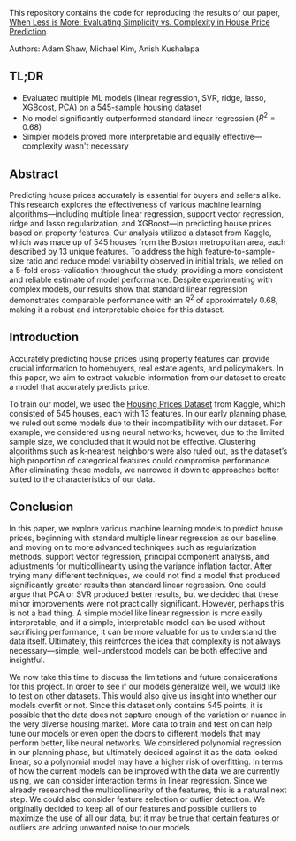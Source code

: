 This repository contains the code for reproducing the results of our paper, [When Less is More: Evaluating Simplicity vs. Complexity in House Price Prediction](House%20Prices%20Paper.pdf).

Authors: Adam Shaw, Michael Kim, Anish Kushalapa

## TL;DR

- Evaluated multiple ML models (linear regression, SVR, ridge, lasso, XGBoost, PCA) on a 545-sample housing dataset
- No model significantly outperformed standard linear regression ($R^2 = 0.68$)
- Simpler models proved more interpretable and equally effective—complexity wasn't necessary

## Abstract

Predicting house prices accurately is essential for buyers and sellers alike. This research explores the effectiveness of various machine learning algorithms—including multiple linear regression, support vector regression, ridge and lasso regularization, and XGBoost—in predicting house prices based on property features. Our analysis utilized a dataset from Kaggle, which was made up of 545 houses from the Boston metropolitan area, each described by 13 unique features. To address the high feature-to-sample-size ratio and reduce model variability observed in initial trials, we relied on a 5-fold cross-validation throughout the study, providing a more consistent and reliable estimate of model performance. Despite experimenting with complex models, our results show that standard linear regression demonstrates comparable performance with an $R^2$ of approximately 0.68, making it a robust and interpretable choice for this dataset.

## Introduction

Accurately predicting house prices using property features can provide crucial information to homebuyers, real estate agents, and policymakers. In this paper, we aim to extract valuable information from our dataset to create a model that accurately predicts price.

To train our model, we used the [Housing Prices Dataset](https://www.kaggle.com/datasets/yasserh/housing-prices-dataset) from Kaggle, which consisted of 545 houses, each with 13 features. In our early planning phase, we ruled out some models due to their incompatibility with our dataset. For example, we considered using neural networks; however, due to the limited sample size, we concluded that it would not be effective. Clustering algorithms such as k-nearest neighbors were also ruled out, as the dataset’s high proportion of categorical features could compromise performance. After eliminating these models, we narrowed it down to approaches better suited to the characteristics of our data.

## Conclusion

In this paper, we explore various machine learning models to predict house prices, beginning with standard multiple linear regression as our baseline, and moving on to more advanced techniques such as regularization methods, support vector regression, principal component analysis, and adjustments for multicollinearity using the variance inflation factor. After trying many different techniques, we could not find a model that produced significantly greater results than standard linear regression. One could argue that PCA or SVR produced better results, but we decided that these minor improvements were not practically significant. However, perhaps this is not a bad thing. A simple model like linear regression is more easily interpretable, and if a simple, interpretable model can be used without sacrificing performance, it can be more valuable for us to understand the data itself. Ultimately, this reinforces the idea that complexity is not always necessary—simple, well-understood models can be both effective and insightful.

We now take this time to discuss the limitations and future considerations for this project. In order to see if our models generalize well, we would like to test on other datasets. This would also give us insight into whether our models overfit or not. Since this dataset only contains 545 points, it is possible that the data does not capture enough of the variation or nuance in the very diverse housing market. More data to train and test on can help tune our models or even open the doors to different models that may perform better, like neural networks. We considered polynomial regression in our planning phase, but ultimately decided against it as the data looked linear, so a polynomial model may have a higher risk of overfitting. In terms of how the current models can be improved with the data we are currently using, we can consider interaction terms in linear regression. Since we already researched the multicollinearity of the features, this is a natural next step. We could also consider feature selection or outlier detection. We originally decided to keep all of our features and possible outliers to maximize the use of all our data, but it may be true that certain features or outliers are adding unwanted noise to our models.
